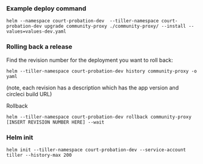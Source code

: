 
### Example deploy command
```
helm --namespace court-probation-dev  --tiller-namespace court-probation-dev upgrade community-proxy ./community-proxy/ --install --values=values-dev.yaml 
```

### Rolling back a release
Find the revision number for the deployment you want to roll back:
```
helm --tiller-namespace court-probation-dev history community-proxy -o yaml
```
(note, each revision has a description which has the app version and circleci build URL)

Rollback
```
helm --tiller-namespace court-probation-dev rollback community-proxy [INSERT REVISION NUMBER HERE] --wait
```

### Helm init

```
helm init --tiller-namespace court-probation-dev --service-account tiller --history-max 200
```
